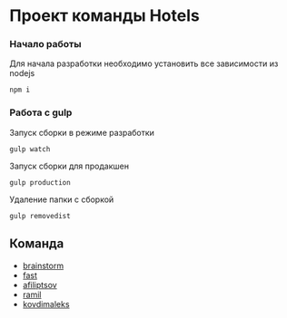# Проект команды Hotels

### Начало работы
Для начала разработки необходимо установить все зависимости из nodejs
```
npm i
```
### Работа с gulp 

Запуск сборки в режиме разработки 
```
gulp watch
```
Запуск сборки для продакшен
```
gulp production
```
Удаление папки с сборкой 
```
gulp removedist
```

## Команда
+ [brainstorm](https://github.com/SS-brainstorm/)
+ [fast](https://github.com/FAST-JE)
+ [afiliptsov](https://github.com/afiliptsov)
+ [ramil](https://github.com/rtxrulez)
+ [kovdimaleks](https://github.com/dmitrijkov)
